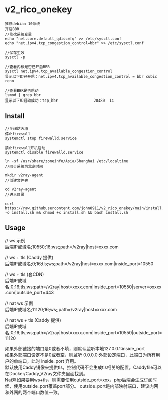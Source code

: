 # v2_rico_onekey
```
推荐debian 10系统
开启BBR
//修改系统变量
echo "net.core.default_qdisc=fq" >> /etc/sysctl.conf
echo "net.ipv4.tcp_congestion_control=bbr" >> /etc/sysctl.conf

//保存生效
sysctl -p

//查看内核是否已开启BBR
sysctl net.ipv4.tcp_available_congestion_control
显示以下即已开启：net.ipv4.tcp_available_congestion_control = bbr cubic reno

//查看BBR是否启动
lsmod | grep bbr
显示以下即启动成功：tcp_bbr                20480  14
```
## Install
```
//关闭防火墙
停止firewall
systemctl stop firewalld.service

禁止firewall开机启动
systemctl disable firewalld.service 

ln -sf /usr/share/zoneinfo/Asia/Shanghai /etc/localtime
//同步系统为北京时间

mkdir v2ray-agent    
//创建文件夹 

cd v2ray-agent    
//进入目录

curl https://raw.githubusercontent.com/john8911/v2_rico_onekey/main/install.sh -o install.sh && chmod +x install.sh && bash install.sh
```

## Usage
// ws 示例    
后端IP或域名;10550;16;ws;;path=/v2ray|host=xxxx.com

// ws + tls (Caddy 提供)    
后端IP或域名;0;16;tls;ws;path=/v2ray|host=xxxx.com|inside_port=10550

// ws + tls (套CDN)    
后端IP或域名;0;16;tls;ws;path=/v2ray|host=xxxx.com|inside_port=10550|server=oxxxx.com|outside_port=443



// nat ws 示例    
后端IP或域名;11120;16;ws;;path=/v2ray|host=xxxx.com

// nat ws + tls (Caddy 提供)    
后端IP或域名;0;16;tls;ws;path=/v2ray|host=xxxx.com|inside_port=10550|outside_port=11120

如果外部链接的端口是0或者不填，则默认监听本地127.0.0.1:inside_port    
如果外部端口设定不是0或者空，则监听 0.0.0.0:外部设定端口，此端口为所有用户的单端口，此时 inside_port 弃用。   
默认使用Caddy镜像来提供tls，控制代码不会生成tls相关的配置。Caddyfile可以在Docker/Caddy_V2ray文件夹里面找到。   
Nat鸡如果要用ws+tls，则需要使用outside_port=xxx，php后端会生成订阅时候，使用outside_port覆盖port部分。 outside_port是内部映射端口，建议内网和外网的两个端口数值一致。
